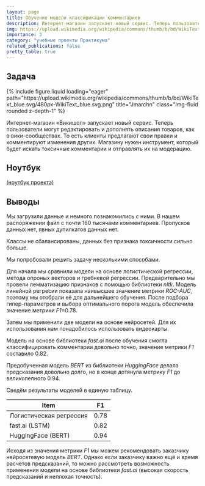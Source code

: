 ```yaml
---
layout: page
title: Обучение модели классификации комментариев
description: Интернет-магазин запускает новый сервис. Теперь пользователи могут редактировать и дополнять описания товаров, как в вики-сообществах. То есть клиенты предлагают свои правки и комментируют изменения других. Требуется инструмент, который будет искать токсичные комментарии и отправлять их на модерацию.
img: https://upload.wikimedia.org/wikipedia/commons/thumb/b/bd/WikiText_blue.svg/480px-WikiText_blue.svg.png
importance: 3
category: "учебные проекты Практикума"
related_publications: false
pretty_table: true
---
```


## Задача

<div class="row">
    <div class="col-sm mt-3 mt-md-0">
        {% include figure.liquid loading="eager" path="https://upload.wikimedia.org/wikipedia/commons/thumb/b/bd/WikiText_blue.svg/480px-WikiText_blue.svg.png" title="Jmarchn" class="img-fluid rounded z-depth-1" %}
    </div>
</div>

Интернет-магазин «Викишоп» запускает новый сервис. Теперь пользователи могут редактировать и дополнять описания товаров, как в вики-сообществах. То есть клиенты предлагают свои правки и комментируют изменения других. Магазину нужен инструмент, который будет искать токсичные комментарии и отправлять их на модерацию.

## Ноутбук

[(ноутбук проекта)](https://github.com/onixlas/DS_portfolio/tree/main/ML_p13_texts/bert.ipynb)

## Выводы

Мы загрузили данные и немного познакомились с ними. В нашем распоряжении файл с почти 160 тысячами комментариев. Пропусков данных нет, явных дупилкатов данных нет.

Классы не сбалансированы, данных без признака токсичности сильно больше.

Мы попробовали решить задачу несколькими способами.

Для начала мы сравнили модели на основе логистической регрессии, метода опроных векторов и гребневой регрессии. Предварительно мы провели лемматизацию признаков с помощью библиотеки _nltk_. Модель линейной регресии показала наивысшее значение метрики _ROC-AUC_, поэтому мы отобрали её для дальнейшего обучения. После подбора гипер-параметров и выбора оптимального порога модель обеспечила значение метрики _F1_=0.78.

Затем мы применили две модели на основе нейросетей. Для их использования нам понадобилось использовать видеокарты.

Модель на основе библиотеки _fast.ai_ после обучения смогла классифицировать комментарии довольно точно, значение метрики _F1_ составило 0.82.

Предобученная модель _BERT_ из библиотеки _HuggingFace_ делала предсказания довольно долго, но в конце дотянула метрику _F1_ до великолепного 0.94.

Сведём результаты моделей в единую таблицу.

| Item                    | F1   |
| ----------------------- | ---- |
| Логистическая регрессия | 0.78 |
| fast.ai (LSTM)          | 0.82 |
| HuggingFace (BERT)      | 0.94 |

Исходя из значения метрики _F1_ мы можем рекомендовать заказчику нейросетевую модель _BERT_. Однако если заказчику важно ещё и время расчётов предсказаний, то можно рассмотреть возможность применения модели на основе библиотеки _fast.ai_ (высокая скорость предсказаний и неплохая точность).
